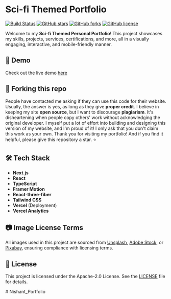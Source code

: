 # Sci-fi Themed Portfolio

[![Build Status](https://img.shields.io/badge/build-passing-brightgreen)](https://github.com/RaymondSWE/StarWars-Portfolio/actions)
[![GitHub stars](https://img.shields.io/github/stars/RaymondSWE/StarWars-Portfolio)](https://github.com/RaymondSWE/StarWars-Portfolio/stargazers)
[![GitHub forks](https://img.shields.io/github/forks/RaymondSWE/StarWars-Portfolio)](https://github.com/RaymondSWE/StarWars-Portfolio/network)
[![GitHub license](https://img.shields.io/github/license/RaymondSWE/StarWars-Portfolio)](https://github.com/RaymondSWE/StarWars-Portfolio/blob/main/LICENSE)

Welcome to my **Sci-fi Themed Personal Portfolio**! This project showcases my skills, projects, services, certifications, and more, all in a visually engaging, interactive, and mobile-friendly manner.

## 🚀 Demo

Check out the live demo [here](https://new-webportfolio.vercel.app)


## 🚨 Forking this repo
People have contacted me asking if they can use this code for their website. Usually, the answer is yes, as long as they give **proper credit**. I believe in keeping my site **open source**, but I want to discourage **plagiarism**. It's disheartening when people copy others' work without acknowledging the original developer. I myself put a lot of effort into building and designing this version of my website, and I'm proud of it! I only ask that you don't claim this work as your own. Thank you for visiting my portfolio! And if you find it helpful, please give this repository a star. ⭐

## 🛠️ Tech Stack

- **Next.js**
- **React**
- **TypeScript**
- **Framer Motion**
- **React-three-fiber**
- **Tailwind CSS**
- **Vercel** (Deployment)
- **Vercel Analytics**

## 📷 Image License Terms

All images used in this project are sourced from [Unsplash](https://unsplash.com), [Adobe Stock](https://stock.adobe.com), or [Pixabay](https://pixabay.com), ensuring compliance with licensing terms.

## 📄 License

This project is licensed under the Apache-2.0 License. See the [LICENSE](LICENSE) file for details.


#   N i s h a n t _ P o r t f o l i o  
 